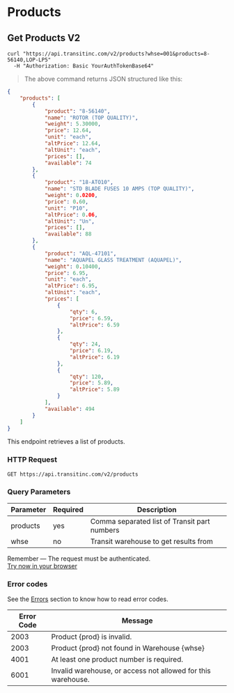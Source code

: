 # Products

## Get Products V2

```shell
curl "https://api.transitinc.com/v2/products?whse=001&products=8-56140,LOP-LP5"
  -H "Authorization: Basic YourAuthTokenBase64"
```

> The above command returns JSON structured like this:

```json
{
    "products": [
        {
            "product": "8-56140",
            "name": "ROTOR (TOP QUALITY)",
            "weight": 5.30000,
            "price": 12.64,
            "unit": "each",
            "altPrice": 12.64,
            "altUnit": "each",
            "prices": [],
            "available": 74
        },
        {
            "product": "18-ATO10",
            "name": "STD BLADE FUSES 10 AMPS (TOP QUALITY)",
            "weight": 0.0200,
            "price": 0.60,
            "unit": "P10",
            "altPrice": 0.06,
            "altUnit": "Un",
            "prices": [],
            "available": 88
        },
        {
            "product": "AQL-47101",
            "name": "AQUAPEL GLASS TREATMENT (AQUAPEL)",
            "weight": 0.10400,
            "price": 6.95,
            "unit": "each",
            "altPrice": 6.95,
            "altUnit": "each",
            "prices": [
                {
                    "qty": 6,
                    "price": 6.59,
                    "altPrice": 6.59
                },
                {
                    "qty": 24,
                    "price": 6.19,
                    "altPrice": 6.19
                },
                {
                    "qty": 120,
                    "price": 5.89,
                    "altPrice": 5.89
                }
            ],
            "available": 494
        }
    ]
}
```

This endpoint retrieves a list of products.

### HTTP Request

`GET https://api.transitinc.com/v2/products`

### Query Parameters

Parameter | Required | Description
--------- | -------- | -----------
products | yes | Comma separated list of Transit part numbers
whse | no | Transit warehouse to get results from

<aside class="notice">
  Remember — The request must be authenticated.
</aside>

<aside class="notice">
  <a href="/v2/products?whse=001&products=8-56140,LOP-LP5">Try now in your browser</a>
</aside>

### Error codes

See the [Errors](#errors) section to know how to read error codes.

Error Code | Message
---------- | -------
2003 | Product {prod} is invalid.
2003 | Product {prod} not found in Warehouse {whse}
4001 | At least one product number is required.
6001 | Invalid warehouse, or access not allowed for this warehouse.
